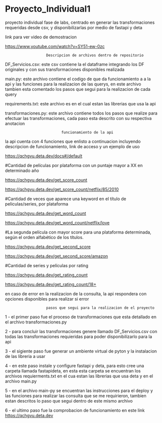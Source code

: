 # Proyecto_Individual1
proyecto individual fase de labs, centrado en generar las transformaciones requeridas desde csv, y disponibilizarlas por medio de fastapi y deta 


link para ver video de demostracion

https://www.youtube.com/watch?v=SY51-ew-0zc

                       Descripcion de archivos dentro de repositorio

DF_Servicios.csv: este csv contiene la el dataframe integrando los DF originales y con sus transformaciones disponibles realizada

main.py: este archivo contiene el codigo de que da funcionamiento a a la api y las funciones para la realizacion de las querys, en este archivo tambien esta comentado los pasos que segui para la realizacion de cada query

requirements.txt: este archivo es en el cual estan las librerias que usa la api

transformaciones.py: este archivo contiene todos los pasos que realize para efectuar las transformaciones, cada paso esta descrito con su respectiva anotacion

                       
                              funcionamiento de la api
                          
la api cuenta con 4 funciones que enlisto a continuacion incluyendo descripcion de funcionamiento, link de acceso y un ejemplo de uso 

https://qchgvu.deta.dev/docs#/default


#Cantidad de películas por plataforma con un puntaje mayor a XX en determinado año

https://qchgvu.deta.dev/get_score_count

https://qchgvu.deta.dev/get_score_count/netflix/85/2010


#Cantidad de veces que aparece una keyword en el título de peliculas/series, por plataforma

https://qchgvu.deta.dev/get_word_count

https://qchgvu.deta.dev/get_word_count/netflix/love


#La segunda película con mayor score para una plataforma determinada, según el orden alfabético de los títulos.

https://qchgvu.deta.dev/get_second_score

https://qchgvu.deta.dev/get_second_score/amazon


#Cantidad de series y películas por rating

https://qchgvu.deta.dev/get_rating_count

https://qchgvu.deta.dev/get_rating_count/18+

en caso de error en la realizacion de la consulta, la api respondera con opciones disponibles para realizar si error



                       pasos que segui para la realizacion de el proyecto

  1 - el primer paso fue el proceso de transformaciones que esta detallado en el archivo transformaciones.py

  2 - para concluir las transformaciones genere llamado DF_Servicios.csv con todas las transformaciones requieridas para poder disponibilizarlo para la api

  3 - el sigiente paso fue generar un ambiente virtual de pyton y la instalacion de las libreria a usar

  4 - en este paso instale y configure fastapi y deta, para esto cree una carpeta llamada fastapideta, en esta esta carpeta se encuentran los archivos requierments.txt en el cua estan las librerias que usa deta y en el archivo main.py  

  5 - en el archivo main-py se encuentran las instrucciones para el deploy y las funciones para realizar las consulta que se me requirieron, tambien estan descritos lo paso que segui dentro de este mismo archivo

  6 - el ultimo paso fue la comprobacion de funcionamiento en este link https://qchgvu.deta.dev 
